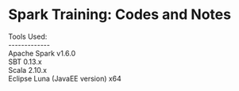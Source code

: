 # Spark Training:  Codes and Notes

Tools Used:<br>
-------------<br>
Apache Spark v1.6.0<br>
SBT 0.13.x<br>
Scala 2.10.x<br>
Eclipse Luna (JavaEE version) x64<br>
